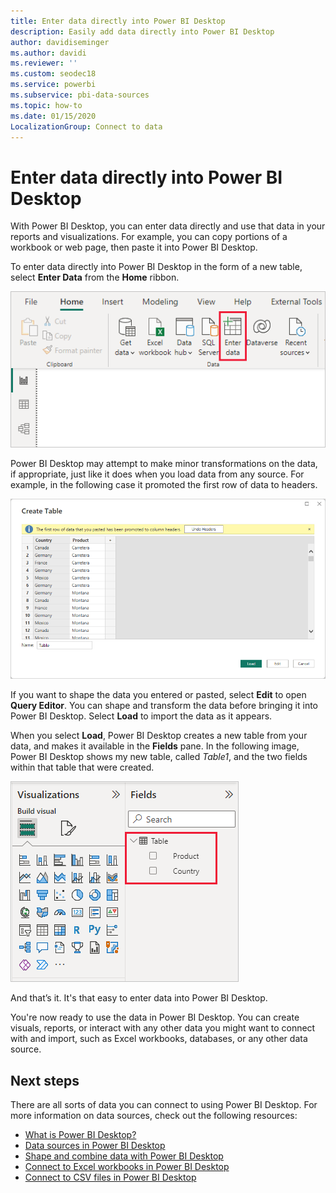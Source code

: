 ```yaml
---
title: Enter data directly into Power BI Desktop
description: Easily add data directly into Power BI Desktop
author: davidiseminger
ms.author: davidi
ms.reviewer: ''
ms.custom: seodec18
ms.service: powerbi
ms.subservice: pbi-data-sources
ms.topic: how-to
ms.date: 01/15/2020
LocalizationGroup: Connect to data
---
```

# Enter data directly into Power BI Desktop

With Power BI Desktop, you can enter data directly and use that data in your reports and visualizations. For example, you can copy portions of a workbook or web page, then paste it into Power BI Desktop.

To enter data directly into Power BI Desktop in the form of a new table, select **Enter Data** from the **Home** ribbon.

![Select Enter Data in Home](media/desktop-enter-data-directly-into-desktop/enter-data-directly_1.png)

Power BI Desktop may attempt to make minor transformations on the data, if appropriate, just like it does when you load data from any source. For example, in the following case it promoted the first row of data to headers.

![Data with the first row as column titles](media/desktop-enter-data-directly-into-desktop/enter-data-directly_2.png)

If you want to shape the data you entered or pasted, select **Edit** to open **Query Editor**. You can shape and transform the data before bringing it into Power BI Desktop. Select **Load** to import the data as it appears.

When you select **Load**, Power BI Desktop creates a new table from your data, and makes it available in the **Fields** pane. In the following image, Power BI Desktop shows my new table, called *Table1*, and the two fields within that table that were created.

![Fields loaded into Power BI Desktop](media/desktop-enter-data-directly-into-desktop/enter-data-directly_3.png)

And that’s it. It's that easy to enter data into Power BI Desktop.

You're now ready to use the data in Power BI Desktop. You can create visuals, reports, or interact with any other data you might want to connect with and import, such as Excel workbooks, databases, or any other data source.

## Next steps

There are all sorts of data you can connect to using Power BI Desktop. For more information on data sources, check out the following resources:

* [What is Power BI Desktop?](../fundamentals/desktop-what-is-desktop.md)
* [Data sources in Power BI Desktop](desktop-data-sources.md)
* [Shape and combine data with Power BI Desktop](desktop-shape-and-combine-data.md)
* [Connect to Excel workbooks in Power BI Desktop](desktop-connect-excel.md)
* [Connect to CSV files in Power BI Desktop](desktop-connect-csv.md)
